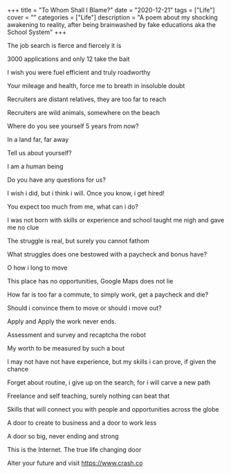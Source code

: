 +++
title = "To Whom Shall I Blame?"
date = "2020-12-21"
tags = ["Life"]
cover = ""
categories = ["Life"]
description = "A poem about my shocking awakening to reality, after being brainwashed by fake educations aka the School System"
+++


The job search is fierce and fiercely it is

3000 applications and only 12 take the bait

I wish you were fuel efficient and truly roadworthy

Your mileage and health, force me to breath in insoluble doubt

Recruiters are distant relatives, they are too far to reach

Recruiters are wild animals, somewhere on the beach

Where do you see yourself 5 years from now?

In a land far, far away

Tell us about yourself?

I am a human being

Do you have any questions for us?

I wish i did, but i think i will. Once you know, i get hired!

You expect too much from me, what can i do?

I was not born with skills or experience and school taught me nigh and gave me no clue

The struggle is real, but surely you cannot fathom

What struggles does one bestowed with a paycheck and bonus have?

O how i long to move

This place has no opportunities, Google Maps does not lie

How far is too far a commute, to simply work, get a paycheck and die?

Should i convince them to move or should i move out?

Apply and Apply the work never ends.

Assessment and survey and recaptcha the robot

My worth to be measured by such a bout

I may not have not have experience, but my skills i can prove, if given the chance

Forget about routine, i give up on the search, for i will carve a new path

Freelance and self teaching, surely nothing can beat that

Skills that will connect you with people and opportunities across the globe

A door to create to business and a door to work less

A door so big, never ending and strong

This is the Internet. The true life changing door

Alter your future and visit https://www.crash.co

